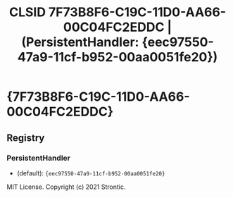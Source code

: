 ﻿---
title: "CLSID 7F73B8F6-C19C-11D0-AA66-00C04FC2EDDC | (PersistentHandler: {eec97550-47a9-11cf-b952-00aa0051fe20})"
excerpt: What is COM-Object CLSID 7F73B8F6-C19C-11D0-AA66-00C04FC2EDDC?
---

# {7F73B8F6-C19C-11D0-AA66-00C04FC2EDDC}


## Registry


### PersistentHandler

* (default): `{eec97550-47a9-11cf-b952-00aa0051fe20}`

MIT License. Copyright (c) 2021 Strontic.


